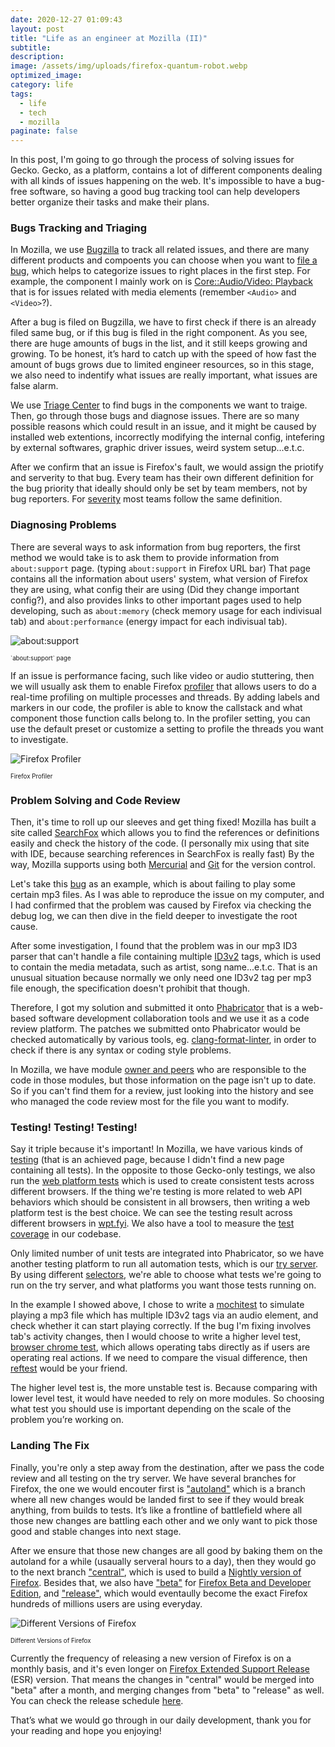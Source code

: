 ```yaml
---
date: 2020-12-27 01:09:43
layout: post
title: "Life as an engineer at Mozilla (II)"
subtitle:
description:
image: /assets/img/uploads/firefox-quantum-robot.webp
optimized_image:
category: life
tags:
  - life
  - tech
  - mozilla
paginate: false
---
```


In this post, I'm going to go through the process of solving issues for Gecko. Gecko, as a platform, contains a lot of different components dealing with all kinds of issues happening on the web. It's impossible to have a bug-free software, so having a good bug tracking tool can help developers better organize their tasks and make their plans.

### Bugs Tracking and Triaging

In Mozilla, we use [Bugzilla](https://bugzilla.mozilla.org/home) to track all related issues, and there are many different products and compoents you can choose when you want to [file a bug](https://bugzilla.mozilla.org/enter_bug.cgi), which helps to categorize issues to right places in the first step. For example, the component I mainly work on is [Core::Audio/Video: Playback](https://mzl.la/3aJeDnm) that is for issues related with media elements (remember `<Audio>` and `<Video>`?).

After a bug is filed on Bugzilla, we have to first check if there is an already filed same bug, or if this bug is filed in the right component. As you see, there are huge amounts of bugs in the list, and it still keeps growing and growing. To be honest, it’s hard to catch up with the speed of how fast the amount of bugs grows due to limited engineer resources, so in this stage, we also need to indentify what issues are really important, what issues are false alarm.

We use [Triage Center](https://mozilla.github.io/triage-center/) to find bugs in the components we want to traige. Then, go through those bugs and diagnose issues. There are so many possible reasons which could result in an issue, and it might be caused by installed web extentions, incorrectly modifying the internal config, intefering by external softwares, graphic driver issues, weird system setup...e.t.c.

After we confirm that an issue is Firefox's fault, we would assign the priotify and serverity to that bug. Every team has their own different definition for the bug priority that ideally should only be set by team members, not by bug reporters. For [severity](https://firefox-source-docs.mozilla.org/bug-mgmt/guides/severity.html) most teams follow the same definition.

### Diagnosing Problems

There are several ways to ask information from bug reporters, the first method we would take is to ask them to provide information from `about:support` page. (typing `about:support` in Firefox URL bar) That page contains all the information about users' system, what version of Firefox they are using, what config their are using (Did they change important config?), and also provides links to other important pages used to help developing, such as `about:memory` (check memory usage for each indivisual tab) and `about:performance` (energy impact for each indivisual tab).

![about:support]({{site.baseurl}}/assets/img/uploads/Life_Mozilla_II/about_support.png)
<figcaption><sub><sup>`about:support` page</sup></sub></figcaption>

If an issue is performance facing, such like video or audio stuttering, then we will usually ask them to enable Firefox [profiler](https://profiler.firefox.com/) that allows users to do a real-time profiling on multiple processes and threads. By adding labels and markers in our code, the profiler is able to know the callstack and what component those function calls belong to. In the profiler setting, you can use the default preset or customize a setting to profile the threads you want to investigate.

![Firefox Profiler]({{site.baseurl}}/assets/img/uploads/Life_Mozilla_II/profiler.jpeg)
<figcaption><sub><sup>Firefox Profiler</sup></sub></figcaption>

### Problem Solving and Code Review

Then, it's time to roll up our sleeves and get thing fixed! Mozilla has built a site called [SearchFox](https://searchfox.org/mozilla-central/source/dom/media) which allows you to find the references or definitions easily and check the history of the code. (I personally mix using that site with IDE, because searching references in SearchFox is really fast) By the way, Mozilla supports using both [Mercurial](https://www.mercurial-scm.org/) and [Git](https://git-scm.com/) for the version control.

Let's take this [bug](https://bugzilla.mozilla.org/show_bug.cgi?id=1634489) as an example, which is about failing to play some certain mp3 files. As I was able to reproduce the issue on my computer, and I had confirmed that the problem was caused by Firefox via checking the debug log, we can then dive in the field deeper to investigate the root cause.

After some investigation, I found that the problem was in our mp3 ID3 parser that can't handle a file containing multiple [ID3v2](https://id3.org/id3v2.4.0-structure) tags, which is used to contain the media metadata, such as artist, song name...e.t.c. That is an unusual situation because normally we only need one ID3v2 tag per mp3 file enough, the specification doesn't prohibit that though.

Therefore, I got my solution and submitted it onto [Phabricator](https://www.phacility.com/) that is a web-based software development collaboration tools and we use it as a code review platform. The patches we submitted onto Phabricator would be checked automatically by various tools, eg. [clang-format-linter](https://github.com/vhbit/clang-format-linter), in order to check if there is any syntax or coding style problems.

In Mozilla, we have module [owner and peers](https://wiki.mozilla.org/Modules/All) who are responsible to the code in those modules, but those information on the page isn't up to date. So if you can't find them for a review, just looking into the history and see who managed the code review most for the file you want to modify.

### Testing! Testing! Testing!

Say it triple because it's important! In Mozilla, we have various kinds of [testing](https://developer.mozilla.org/en-US/docs/Mozilla/QA/Automated_testing) (that is an achieved page, because I didn't find a new page containing all tests). In the opposite to those Gecko-only testings, we also run the [web platform tests](https://web-platform-tests.org/) which is used to create consistent tests across different browsers. If the thing we're testing is more related to web API behaviors which should be consistent in all browsers, then writing a web platform test is the best choice. We can see the testing result across different browsers in [wpt.fyi](https://wpt.fyi/results/?label=experimental&label=master&aligned). We also have a tool to measure the [test coverage](https://coverage.moz.tools/) in our codebase.

Only limited number of unit tests are integrated into Phabricator, so we have another testing platform to run all automation tests, which is our [try server](https://firefox-source-docs.mozilla.org/tools/try/index.html). By using different [selectors](https://firefox-source-docs.mozilla.org/tools/try/selectors/index.html), we're able to choose what tests we're going to run on the try server, and what platforms you want those tests running on.

In the example I showed above, I chose to write a [mochitest](https://developer.mozilla.org/en-US/docs/Mozilla/Projects/Mochitest) to simulate playing a mp3 file which has multiple ID3v2 tags via an audio element, and check whether it can start playing correctly. If the bug I'm fixing involves tab's activity changes, then I would choose to write a higher level test, [browser chrome test](https://developer.mozilla.org/en-US/docs/Mozilla/Browser_chrome_tests), which allows operating tabs directly as if users are operating real actions. If we need to compare the visual difference, then [reftest](https://firefox-source-docs.mozilla.org/web-platform/writing-tests/reftests.html) would be your friend.

The higher level test is, the more unstable test is. Because comparing with lower level test, it would have needed to rely on more modules. So choosing what test you should use is important depending on the scale of the problem you’re working on.

### Landing The Fix

Finally, you're only a step away from the destination, after we pass the code review and all testing on the try server. We have several branches for Firefox, the one we would encouter first is ["autoland"](https://hg.mozilla.org/integration/autoland/) which is a branch where all new changes would be landed first to see if they would break anything, from builds to tests.  It’s like a frontline of battlefield where all those new changes are battling each other and we only want to pick those good and stable changes into next stage.

After we ensure that those new changes are all good by baking them on the autoland for a while (usaually serveral hours to a day), then they would go to the next branch ["central"](https://hg.mozilla.org/mozilla-central), which is used to build a [Nightly version of Firefox](https://www.mozilla.org/en-US/firefox/channel/desktop/#nightly). Besides that, we also have ["beta"](https://hg.mozilla.org/releases/mozilla-beta/) for [Firefox Beta and Developer Edition](https://www.mozilla.org/en-US/firefox/channel/desktop/#beta), and ["release"](https://hg.mozilla.org/releases/mozilla-release/), which would eventaully become the exact Firefox hundreds of millions users are using everyday.

![Different Versions of Firefox]({{site.baseurl}}/assets/img/uploads/Life_Mozilla_II/firefox_version.png)
<figcaption><sub><sup>Different Versions of Firefox</sup></sub></figcaption>

Currently the frequency of releasing a new version of Firefox is on a monthly basis, and it's even longer on [Firefox Extended Support Release](https://www.mozilla.org/en-US/firefox/enterprise/) (ESR) version. That means the changes in "central" would be merged into "beta" after a month, and merging changes from "beta" to "release" as well. You can check the release schedule [here](https://wiki.mozilla.org/Release_Management/Calendar).

That’s what we would go through in our daily development, thank you for your reading and hope you enjoying!